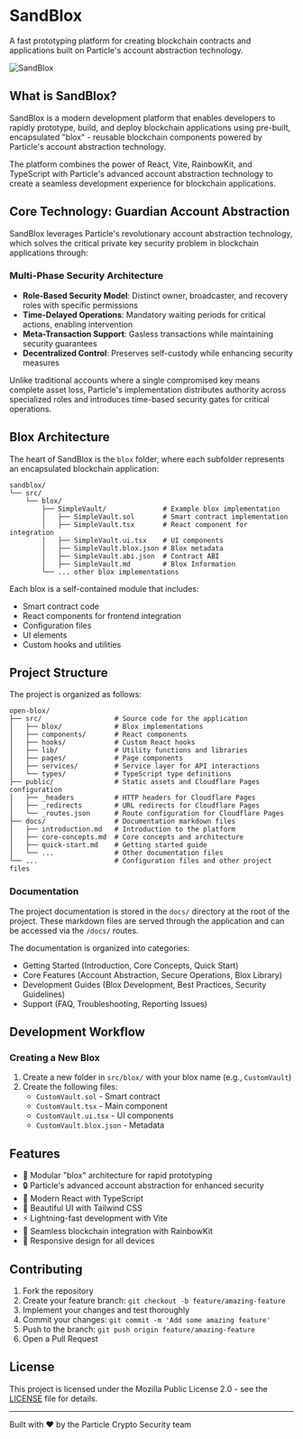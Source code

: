 # SandBlox

A fast prototyping platform for creating blockchain contracts and applications built on Particle's account abstraction technology.

![SandBlox](public/sandblox-logo.png)

## What is SandBlox?

SandBlox is a modern development platform that enables developers to rapidly prototype, build, and deploy blockchain applications using pre-built, encapsulated "blox" - reusable blockchain components powered by Particle's account abstraction technology.

The platform combines the power of React, Vite, RainbowKit, and TypeScript with Particle's advanced account abstraction technology to create a seamless development experience for blockchain applications.

## Core Technology: Guardian Account Abstraction

SandBlox leverages Particle's revolutionary account abstraction technology, which solves the critical private key security problem in blockchain applications through:

### Multi-Phase Security Architecture

- **Role-Based Security Model**: Distinct owner, broadcaster, and recovery roles with specific permissions
- **Time-Delayed Operations**: Mandatory waiting periods for critical actions, enabling intervention
- **Meta-Transaction Support**: Gasless transactions while maintaining security guarantees
- **Decentralized Control**: Preserves self-custody while enhancing security measures

Unlike traditional accounts where a single compromised key means complete asset loss, Particle's implementation distributes authority across specialized roles and introduces time-based security gates for critical operations.

## Blox Architecture

The heart of SandBlox is the `blox` folder, where each subfolder represents an encapsulated blockchain application:

```
sandblox/
└── src/
    └── blox/
        ├── SimpleVault/              # Example blox implementation
        │   ├── SimpleVault.sol       # Smart contract implementation
        │   ├── SimpleVault.tsx       # React component for integration
        │   ├── SimpleVault.ui.tsx    # UI components
        │   ├── SimpleVault.blox.json # Blox metadata
        │   ├── SimpleVault.abi.json  # Contract ABI
        │   ├── SimpleVault.md        # Blox Information
        └── ... other blox implementations
```

Each blox is a self-contained module that includes:
- Smart contract code
- React components for frontend integration
- Configuration files
- UI elements
- Custom hooks and utilities

## Project Structure

The project is organized as follows:

```
open-blox/
├── src/                  # Source code for the application
│   ├── blox/             # Blox implementations
│   ├── components/       # React components
│   ├── hooks/            # Custom React hooks
│   ├── lib/              # Utility functions and libraries
│   ├── pages/            # Page components
│   ├── services/         # Service layer for API interactions
│   └── types/            # TypeScript type definitions
├── public/               # Static assets and Cloudflare Pages configuration
│   ├── _headers          # HTTP headers for Cloudflare Pages
│   ├── _redirects        # URL redirects for Cloudflare Pages
│   └── _routes.json      # Route configuration for Cloudflare Pages
├── docs/                 # Documentation markdown files
│   ├── introduction.md   # Introduction to the platform
│   ├── core-concepts.md  # Core concepts and architecture
│   ├── quick-start.md    # Getting started guide
│   └── ...               # Other documentation files
└── ...                   # Configuration files and other project files
```

### Documentation

The project documentation is stored in the `docs/` directory at the root of the project. These markdown files are served through the application and can be accessed via the `/docs/` routes.

The documentation is organized into categories:
- Getting Started (Introduction, Core Concepts, Quick Start)
- Core Features (Account Abstraction, Secure Operations, Blox Library)
- Development Guides (Blox Development, Best Practices, Security Guidelines)
- Support (FAQ, Troubleshooting, Reporting Issues)


## Development Workflow

### Creating a New Blox

1. Create a new folder in `src/blox/` with your blox name (e.g., `CustomVault`)
2. Create the following files:
   - `CustomVault.sol` - Smart contract
   - `CustomVault.tsx` - Main component
   - `CustomVault.ui.tsx` - UI components
   - `CustomVault.blox.json` - Metadata


## Features

- 🧩 Modular "blox" architecture for rapid prototyping
- 🔒 Particle's advanced account abstraction for enhanced security
- 🌈 Modern React with TypeScript
- 🎨 Beautiful UI with Tailwind CSS
- ⚡ Lightning-fast development with Vite
- 🔄 Seamless blockchain integration with RainbowKit
- 📱 Responsive design for all devices

## Contributing

1. Fork the repository
2. Create your feature branch: `git checkout -b feature/amazing-feature`
3. Implement your changes and test thoroughly
4. Commit your changes: `git commit -m 'Add some amazing feature'`
5. Push to the branch: `git push origin feature/amazing-feature`
6. Open a Pull Request

## License

This project is licensed under the Mozilla Public License 2.0 - see the [LICENSE](LICENSE) file for details.

---

Built with ❤️ by the Particle Crypto Security team 
